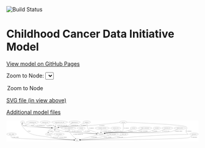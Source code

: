 <link rel='stylesheet' href="assets/style.css">
<link rel='stylesheet' href="https://unpkg.com/leaflet@1.5.1/dist/leaflet.css" integrity="sha512-xwE/Az9zrjBIphAcBb3F6JVqxf46+CDLwfLMHloNu6KEQCAWi6HcDUbeOfBIptF7tcCzusKFjFw2yuvEpDL9wQ==" crossorigin="">
<script type="text/javascript" src="https://code.jquery.com/jquery-3.2.1.min.js"></script>
<script type="text/javascript"  src="https://unpkg.com/leaflet@1.5.1/dist/leaflet.js"></script>
<script type="text/javascript" src="assets/actions.js"></script>

![Build Status](https://github.com/CBIIT/ccdi-model/actions/workflows/model-test-and-deploy.yml/badge.svg)

# Childhood Cancer Data Initiative Model

[View model on GitHub Pages](https://cbiit.github.io/ccdi-model/)



Zoom to Node: <select id="node_select">
  <option value="">Zoom to Node</option>
</select>
<div id="model"></div>

<p>
<a href="./model-desc/ccdi-model.svg">SVG file (in view above)</a>
<p>
<a href="./model-desc">Additional model files</a>
<div id='graph' style='display:off;'>
<svg width="2789pt" height="305pt"
 viewBox="0.00 0.00 2789.24 305.00" xmlns="http://www.w3.org/2000/svg" xmlns:xlink="http://www.w3.org/1999/xlink">
<g id="graph0" class="graph" transform="scale(1 1) rotate(0) translate(4 301)">
<title>Perl</title>
<polygon fill="#ffffff" stroke="transparent" points="-4,4 -4,-301 2785.2382,-301 2785.2382,4 -4,4"/>
<!-- study_admin -->
<g id="node1" class="node">
<title>study_admin</title>
<ellipse fill="none" stroke="#000000" cx="70.1938" cy="-105" rx="70.3881" ry="18"/>
<text text-anchor="middle" x="70.1938" y="-101.3" font-family="Times,serif" font-size="14.00" fill="#000000">study_admin</text>
</g>
<!-- study -->
<g id="node21" class="node">
<title>study</title>
<ellipse fill="none" stroke="#000000" cx="1023.1938" cy="-18" rx="36.2938" ry="18"/>
<text text-anchor="middle" x="1023.1938" y="-14.3" font-family="Times,serif" font-size="14.00" fill="#000000">study</text>
</g>
<!-- study_admin&#45;&gt;study -->
<g id="edge5" class="edge">
<title>study_admin&#45;&gt;study</title>
<path fill="none" stroke="#000000" d="M64.9055,-86.5656C62.9935,-75.6394 63.0034,-62.3407 71.1938,-54 87.2231,-37.6764 787.0494,-22.6709 976.3866,-18.9045"/>
<polygon fill="#000000" stroke="#000000" points="976.641,-22.4002 986.5697,-18.703 976.5024,-15.4016 976.641,-22.4002"/>
<text text-anchor="middle" x="127.6938" y="-57.8" font-family="Times,serif" font-size="14.00" fill="#000000">of_study_admin</text>
</g>
<!-- pdx -->
<g id="node2" class="node">
<title>pdx</title>
<ellipse fill="none" stroke="#000000" cx="231.1938" cy="-279" rx="27.8951" ry="18"/>
<text text-anchor="middle" x="231.1938" y="-275.3" font-family="Times,serif" font-size="14.00" fill="#000000">pdx</text>
</g>
<!-- sample -->
<g id="node5" class="node">
<title>sample</title>
<ellipse fill="none" stroke="#000000" cx="705.1938" cy="-192" rx="44.393" ry="18"/>
<text text-anchor="middle" x="705.1938" y="-188.3" font-family="Times,serif" font-size="14.00" fill="#000000">sample</text>
</g>
<!-- pdx&#45;&gt;sample -->
<g id="edge24" class="edge">
<title>pdx&#45;&gt;sample</title>
<path fill="none" stroke="#000000" d="M253.0491,-267.3353C276.5799,-255.3503 315.4576,-237.1862 351.1938,-228 406.4746,-213.7897 566.4026,-201.3365 651.0949,-195.5081"/>
<polygon fill="#000000" stroke="#000000" points="651.5476,-198.9855 661.2865,-194.8137 651.0717,-192.0017 651.5476,-198.9855"/>
<text text-anchor="middle" x="375.1938" y="-231.8" font-family="Times,serif" font-size="14.00" fill="#000000">of_pdx</text>
</g>
<!-- pdx&#45;&gt;study -->
<g id="edge25" class="edge">
<title>pdx&#45;&gt;study</title>
<path fill="none" stroke="#000000" d="M222.291,-261.6587C218.2366,-251.1439 215.6389,-237.8937 222.1938,-228 333.7886,-59.5617 445.3883,-99.7438 642.1938,-54 704.6921,-39.4734 889.7662,-26.3741 976.8755,-20.8175"/>
<polygon fill="#000000" stroke="#000000" points="977.2388,-24.3017 986.9981,-20.1777 976.7972,-17.3156 977.2388,-24.3017"/>
<text text-anchor="middle" x="325.1938" y="-144.8" font-family="Times,serif" font-size="14.00" fill="#000000">of_pdx</text>
</g>
<!-- treatment_response -->
<g id="node3" class="node">
<title>treatment_response</title>
<ellipse fill="none" stroke="#000000" cx="1387.1938" cy="-192" rx="104.7816" ry="18"/>
<text text-anchor="middle" x="1387.1938" y="-188.3" font-family="Times,serif" font-size="14.00" fill="#000000">treatment_response</text>
</g>
<!-- participant -->
<g id="node16" class="node">
<title>participant</title>
<ellipse fill="none" stroke="#000000" cx="1370.1938" cy="-105" rx="62.2891" ry="18"/>
<text text-anchor="middle" x="1370.1938" y="-101.3" font-family="Times,serif" font-size="14.00" fill="#000000">participant</text>
</g>
<!-- treatment_response&#45;&gt;participant -->
<g id="edge11" class="edge">
<title>treatment_response&#45;&gt;participant</title>
<path fill="none" stroke="#000000" d="M1377.4222,-173.7992C1374.905,-168.2419 1372.5306,-162.0086 1371.1938,-156 1369.5728,-148.7143 1368.9108,-140.698 1368.752,-133.222"/>
<polygon fill="#000000" stroke="#000000" points="1372.2523,-133.167 1368.8151,-123.1452 1365.2525,-133.1231 1372.2523,-133.167"/>
<text text-anchor="middle" x="1454.1938" y="-144.8" font-family="Times,serif" font-size="14.00" fill="#000000">of_treatment_response</text>
</g>
<!-- cytogenomic_file -->
<g id="node4" class="node">
<title>cytogenomic_file</title>
<ellipse fill="none" stroke="#000000" cx="374.1938" cy="-279" rx="89.8845" ry="18"/>
<text text-anchor="middle" x="374.1938" y="-275.3" font-family="Times,serif" font-size="14.00" fill="#000000">cytogenomic_file</text>
</g>
<!-- cytogenomic_file&#45;&gt;sample -->
<g id="edge2" class="edge">
<title>cytogenomic_file&#45;&gt;sample</title>
<path fill="none" stroke="#000000" d="M386.2338,-260.8349C394.833,-249.4299 407.4589,-235.5054 422.1938,-228 461.0502,-208.2079 580.3501,-198.6108 651.0427,-194.5479"/>
<polygon fill="#000000" stroke="#000000" points="651.3147,-198.0383 661.1047,-193.988 650.9257,-191.0491 651.3147,-198.0383"/>
<text text-anchor="middle" x="493.6938" y="-231.8" font-family="Times,serif" font-size="14.00" fill="#000000">of_cytogenomic_file</text>
</g>
<!-- sample&#45;&gt;pdx -->
<g id="edge17" class="edge">
<title>sample&#45;&gt;pdx</title>
<path fill="none" stroke="#000000" d="M661.0341,-193.7671C546.3311,-198.5676 246.8137,-212.532 232.1938,-228 226.3986,-234.1313 224.7781,-242.7619 225.0277,-251.1825"/>
<polygon fill="#000000" stroke="#000000" points="221.5525,-251.6007 226.1048,-261.1677 228.5121,-250.8499 221.5525,-251.6007"/>
<text text-anchor="middle" x="268.6938" y="-231.8" font-family="Times,serif" font-size="14.00" fill="#000000">of_sample</text>
</g>
<!-- cell_line -->
<g id="node11" class="node">
<title>cell_line</title>
<ellipse fill="none" stroke="#000000" cx="613.1938" cy="-105" rx="49.2915" ry="18"/>
<text text-anchor="middle" x="613.1938" y="-101.3" font-family="Times,serif" font-size="14.00" fill="#000000">cell_line</text>
</g>
<!-- sample&#45;&gt;cell_line -->
<g id="edge16" class="edge">
<title>sample&#45;&gt;cell_line</title>
<path fill="none" stroke="#000000" d="M666.8935,-182.9106C642.2516,-176.1994 613.512,-166.4483 606.1938,-156 601.5072,-149.3089 601.0597,-140.8941 602.4217,-132.8395"/>
<polygon fill="#000000" stroke="#000000" points="605.8547,-133.5411 604.9317,-122.9865 599.0714,-131.813 605.8547,-133.5411"/>
<text text-anchor="middle" x="642.6938" y="-144.8" font-family="Times,serif" font-size="14.00" fill="#000000">of_sample</text>
</g>
<!-- sample&#45;&gt;participant -->
<g id="edge18" class="edge">
<title>sample&#45;&gt;participant</title>
<path fill="none" stroke="#000000" d="M733.9679,-178.1873C760.5974,-166.1023 801.6269,-149.2305 839.1938,-141 861.2487,-136.168 1159.2438,-117.7241 1298.9,-109.2741"/>
<polygon fill="#000000" stroke="#000000" points="1299.3098,-112.7558 1309.0804,-108.6588 1298.8875,-105.7685 1299.3098,-112.7558"/>
<text text-anchor="middle" x="875.6938" y="-144.8" font-family="Times,serif" font-size="14.00" fill="#000000">of_sample</text>
</g>
<!-- pathology_file -->
<g id="node6" class="node">
<title>pathology_file</title>
<ellipse fill="none" stroke="#000000" cx="558.1938" cy="-279" rx="76.0865" ry="18"/>
<text text-anchor="middle" x="558.1938" y="-275.3" font-family="Times,serif" font-size="14.00" fill="#000000">pathology_file</text>
</g>
<!-- pathology_file&#45;&gt;sample -->
<g id="edge3" class="edge">
<title>pathology_file&#45;&gt;sample</title>
<path fill="none" stroke="#000000" d="M561.5679,-260.6227C564.48,-249.7179 569.7687,-236.4218 579.1938,-228 590.6249,-217.7856 624.9386,-208.349 654.875,-201.7019"/>
<polygon fill="#000000" stroke="#000000" points="655.7826,-205.0867 664.8202,-199.5575 654.3071,-198.244 655.7826,-205.0867"/>
<text text-anchor="middle" x="640.1938" y="-231.8" font-family="Times,serif" font-size="14.00" fill="#000000">of_pathology_file</text>
</g>
<!-- methylation_array_file -->
<g id="node7" class="node">
<title>methylation_array_file</title>
<ellipse fill="none" stroke="#000000" cx="768.1938" cy="-279" rx="115.8798" ry="18"/>
<text text-anchor="middle" x="768.1938" y="-275.3" font-family="Times,serif" font-size="14.00" fill="#000000">methylation_array_file</text>
</g>
<!-- methylation_array_file&#45;&gt;sample -->
<g id="edge23" class="edge">
<title>methylation_array_file&#45;&gt;sample</title>
<path fill="none" stroke="#000000" d="M729.5506,-261.9777C721.9963,-256.9277 714.9516,-250.6479 710.1938,-243 706.0582,-236.3524 704.1751,-228.2486 703.4844,-220.4753"/>
<polygon fill="#000000" stroke="#000000" points="706.9762,-220.1403 703.1823,-210.248 699.9792,-220.3471 706.9762,-220.1403"/>
<text text-anchor="middle" x="801.6938" y="-231.8" font-family="Times,serif" font-size="14.00" fill="#000000">of_methylation_array_file</text>
</g>
<!-- clinical_measure_file -->
<g id="node8" class="node">
<title>clinical_measure_file</title>
<ellipse fill="none" stroke="#000000" cx="897.1938" cy="-192" rx="108.5808" ry="18"/>
<text text-anchor="middle" x="897.1938" y="-188.3" font-family="Times,serif" font-size="14.00" fill="#000000">clinical_measure_file</text>
</g>
<!-- clinical_measure_file&#45;&gt;participant -->
<g id="edge31" class="edge">
<title>clinical_measure_file&#45;&gt;participant</title>
<path fill="none" stroke="#000000" d="M904.6019,-173.9706C910.3392,-162.4693 919.4681,-148.3824 932.1938,-141 947.7648,-131.9669 1178.4765,-116.684 1298.6179,-109.2778"/>
<polygon fill="#000000" stroke="#000000" points="1299.0661,-112.7569 1308.8328,-108.6506 1298.6371,-105.7701 1299.0661,-112.7569"/>
<text text-anchor="middle" x="1018.1938" y="-144.8" font-family="Times,serif" font-size="14.00" fill="#000000">of_clinical_measure_file</text>
</g>
<!-- clinical_measure_file&#45;&gt;study -->
<g id="edge32" class="edge">
<title>clinical_measure_file&#45;&gt;study</title>
<path fill="none" stroke="#000000" d="M900.4769,-173.7534C902.7933,-163.6616 906.5158,-151.1484 912.1938,-141 934.4983,-101.1347 971.8473,-63.3949 996.9908,-40.4855"/>
<polygon fill="#000000" stroke="#000000" points="999.5798,-42.8651 1004.6909,-33.5846 994.908,-37.6522 999.5798,-42.8651"/>
<text text-anchor="middle" x="1037.1938" y="-101.3" font-family="Times,serif" font-size="14.00" fill="#000000">of_clinical_measure_file</text>
</g>
<!-- radiology_file -->
<g id="node9" class="node">
<title>radiology_file</title>
<ellipse fill="none" stroke="#000000" cx="1583.1938" cy="-192" rx="73.387" ry="18"/>
<text text-anchor="middle" x="1583.1938" y="-188.3" font-family="Times,serif" font-size="14.00" fill="#000000">radiology_file</text>
</g>
<!-- radiology_file&#45;&gt;participant -->
<g id="edge15" class="edge">
<title>radiology_file&#45;&gt;participant</title>
<path fill="none" stroke="#000000" d="M1571.6705,-174.1163C1563.4359,-162.8301 1551.3375,-148.9323 1537.1938,-141 1499.3316,-119.7656 1483.5876,-132.3386 1441.1938,-123 1436.2748,-121.9164 1431.1783,-120.7373 1426.077,-119.518"/>
<polygon fill="#000000" stroke="#000000" points="1426.8505,-116.1042 1416.3062,-117.1386 1425.1941,-122.9054 1426.8505,-116.1042"/>
<text text-anchor="middle" x="1616.1938" y="-144.8" font-family="Times,serif" font-size="14.00" fill="#000000">of_radiology_file</text>
</g>
<!-- study_funding -->
<g id="node10" class="node">
<title>study_funding</title>
<ellipse fill="none" stroke="#000000" cx="758.1938" cy="-105" rx="77.1866" ry="18"/>
<text text-anchor="middle" x="758.1938" y="-101.3" font-family="Times,serif" font-size="14.00" fill="#000000">study_funding</text>
</g>
<!-- study_funding&#45;&gt;study -->
<g id="edge6" class="edge">
<title>study_funding&#45;&gt;study</title>
<path fill="none" stroke="#000000" d="M753.1991,-86.8402C751.3976,-76.0173 751.4206,-62.7309 759.1938,-54 773.4127,-38.0292 904.8208,-26.3482 976.7109,-21.0921"/>
<polygon fill="#000000" stroke="#000000" points="977.1409,-24.5703 986.8647,-20.3634 976.6398,-17.5882 977.1409,-24.5703"/>
<text text-anchor="middle" x="821.1938" y="-57.8" font-family="Times,serif" font-size="14.00" fill="#000000">of_study_funding</text>
</g>
<!-- cell_line&#45;&gt;sample -->
<g id="edge8" class="edge">
<title>cell_line&#45;&gt;sample</title>
<path fill="none" stroke="#000000" d="M648.7399,-117.5199C660.8865,-123.1844 673.7702,-130.9153 683.1938,-141 689.2785,-147.5116 693.8372,-155.9688 697.1787,-164.118"/>
<polygon fill="#000000" stroke="#000000" points="693.9732,-165.5454 700.6716,-173.754 700.5542,-163.1598 693.9732,-165.5454"/>
<text text-anchor="middle" x="734.6938" y="-144.8" font-family="Times,serif" font-size="14.00" fill="#000000">of_cell_line</text>
</g>
<!-- cell_line&#45;&gt;study -->
<g id="edge9" class="edge">
<title>cell_line&#45;&gt;study</title>
<path fill="none" stroke="#000000" d="M626.8213,-87.4492C636.9015,-75.848 651.6988,-61.4529 668.1938,-54 722.0607,-29.6615 892.8938,-21.6042 976.3713,-19.0793"/>
<polygon fill="#000000" stroke="#000000" points="976.6919,-22.5716 986.5869,-18.7848 976.4902,-15.5745 976.6919,-22.5716"/>
<text text-anchor="middle" x="708.6938" y="-57.8" font-family="Times,serif" font-size="14.00" fill="#000000">of_cell_line</text>
</g>
<!-- survival -->
<g id="node12" class="node">
<title>survival</title>
<ellipse fill="none" stroke="#000000" cx="1843.1938" cy="-192" rx="48.1917" ry="18"/>
<text text-anchor="middle" x="1843.1938" y="-188.3" font-family="Times,serif" font-size="14.00" fill="#000000">survival</text>
</g>
<!-- survival&#45;&gt;participant -->
<g id="edge12" class="edge">
<title>survival&#45;&gt;participant</title>
<path fill="none" stroke="#000000" d="M1812.942,-177.8454C1785.6753,-165.7944 1744.154,-149.1741 1706.1938,-141 1590.7898,-116.1497 1557.7715,-141.5807 1441.1938,-123 1435.8567,-122.1494 1430.3348,-121.085 1424.8367,-119.9015"/>
<polygon fill="#000000" stroke="#000000" points="1425.5382,-116.4717 1415.0106,-117.6626 1423.9831,-123.2968 1425.5382,-116.4717"/>
<text text-anchor="middle" x="1796.6938" y="-144.8" font-family="Times,serif" font-size="14.00" fill="#000000">of_survival</text>
</g>
<!-- synonym -->
<g id="node13" class="node">
<title>synonym</title>
<ellipse fill="none" stroke="#000000" cx="1692.1938" cy="-279" rx="51.9908" ry="18"/>
<text text-anchor="middle" x="1692.1938" y="-275.3" font-family="Times,serif" font-size="14.00" fill="#000000">synonym</text>
</g>
<!-- synonym&#45;&gt;sample -->
<g id="edge28" class="edge">
<title>synonym&#45;&gt;sample</title>
<path fill="none" stroke="#000000" d="M1642.4921,-273.3558C1549.1065,-262.9365 1341.0005,-240.598 1165.1938,-228 993.891,-215.7247 949.1925,-234.4081 779.1938,-210 770.2553,-208.7166 760.8193,-206.8369 751.7873,-204.7703"/>
<polygon fill="#000000" stroke="#000000" points="752.3501,-201.3062 741.8097,-202.3796 750.7189,-208.1135 752.3501,-201.3062"/>
<text text-anchor="middle" x="1382.6938" y="-231.8" font-family="Times,serif" font-size="14.00" fill="#000000">of_synonym</text>
</g>
<!-- synonym&#45;&gt;participant -->
<g id="edge27" class="edge">
<title>synonym&#45;&gt;participant</title>
<path fill="none" stroke="#000000" d="M1693.0905,-260.9883C1694.3403,-227.4204 1694.8324,-157.2229 1678.1938,-141 1659.2849,-122.5636 1467.257,-127.2608 1441.1938,-123 1435.8601,-122.1281 1430.3406,-121.0495 1424.8438,-119.857"/>
<polygon fill="#000000" stroke="#000000" points="1425.5484,-116.4278 1415.0195,-117.6075 1423.986,-123.2513 1425.5484,-116.4278"/>
<text text-anchor="middle" x="1736.6938" y="-188.3" font-family="Times,serif" font-size="14.00" fill="#000000">of_synonym</text>
</g>
<!-- synonym&#45;&gt;study -->
<g id="edge26" class="edge">
<title>synonym&#45;&gt;study</title>
<path fill="none" stroke="#000000" d="M1744.1439,-277.0222C1933.6983,-269.5585 2578.6072,-241.8991 2608.1938,-210 2619.0743,-198.2691 2615.1034,-188.4311 2608.1938,-174 2544.0581,-40.0491 3001.9609,-153.9227 1699.1938,-54 1462.7858,-35.8674 1179.1658,-23.9567 1069.5619,-19.7224"/>
<polygon fill="#000000" stroke="#000000" points="1069.6326,-16.2226 1059.5058,-19.3366 1069.3642,-23.2174 1069.6326,-16.2226"/>
<text text-anchor="middle" x="2643.6938" y="-144.8" font-family="Times,serif" font-size="14.00" fill="#000000">of_synonym</text>
</g>
<!-- study_personnel -->
<g id="node14" class="node">
<title>study_personnel</title>
<ellipse fill="none" stroke="#000000" cx="1537.1938" cy="-105" rx="87.1846" ry="18"/>
<text text-anchor="middle" x="1537.1938" y="-101.3" font-family="Times,serif" font-size="14.00" fill="#000000">study_personnel</text>
</g>
<!-- study_personnel&#45;&gt;study -->
<g id="edge4" class="edge">
<title>study_personnel&#45;&gt;study</title>
<path fill="none" stroke="#000000" d="M1484.3416,-90.6183C1441.2455,-79.3243 1378.6517,-63.9022 1323.1938,-54 1234.0447,-38.0821 1128.7056,-27.2617 1069.553,-21.9024"/>
<polygon fill="#000000" stroke="#000000" points="1069.683,-18.4002 1059.4112,-20.9963 1069.06,-25.3724 1069.683,-18.4002"/>
<text text-anchor="middle" x="1464.6938" y="-57.8" font-family="Times,serif" font-size="14.00" fill="#000000">of_study_personnel</text>
</g>
<!-- study_arm -->
<g id="node15" class="node">
<title>study_arm</title>
<ellipse fill="none" stroke="#000000" cx="1702.1938" cy="-105" rx="59.5901" ry="18"/>
<text text-anchor="middle" x="1702.1938" y="-101.3" font-family="Times,serif" font-size="14.00" fill="#000000">study_arm</text>
</g>
<!-- study_arm&#45;&gt;study -->
<g id="edge30" class="edge">
<title>study_arm&#45;&gt;study</title>
<path fill="none" stroke="#000000" d="M1665.0402,-90.7297C1632.2017,-78.7764 1582.7371,-62.3655 1538.1938,-54 1449.0185,-37.2525 1178.7605,-24.4775 1069.6344,-19.8672"/>
<polygon fill="#000000" stroke="#000000" points="1069.726,-16.368 1059.5883,-19.4466 1069.4331,-23.3619 1069.726,-16.368"/>
<text text-anchor="middle" x="1646.6938" y="-57.8" font-family="Times,serif" font-size="14.00" fill="#000000">of_study_arm</text>
</g>
<!-- participant&#45;&gt;study -->
<g id="edge13" class="edge">
<title>participant&#45;&gt;study</title>
<path fill="none" stroke="#000000" d="M1323.0347,-93.1763C1255.1392,-76.1535 1130.8657,-44.9956 1065.6752,-28.651"/>
<polygon fill="#000000" stroke="#000000" points="1066.2885,-25.1965 1055.7375,-26.1594 1064.5861,-31.9863 1066.2885,-25.1965"/>
<text text-anchor="middle" x="1268.6938" y="-57.8" font-family="Times,serif" font-size="14.00" fill="#000000">of_participant</text>
</g>
<!-- family_relationship -->
<g id="node17" class="node">
<title>family_relationship</title>
<ellipse fill="none" stroke="#000000" cx="2009.1938" cy="-192" rx="100.1823" ry="18"/>
<text text-anchor="middle" x="2009.1938" y="-188.3" font-family="Times,serif" font-size="14.00" fill="#000000">family_relationship</text>
</g>
<!-- family_relationship&#45;&gt;participant -->
<g id="edge10" class="edge">
<title>family_relationship&#45;&gt;participant</title>
<path fill="none" stroke="#000000" d="M1965.7855,-175.6445C1932.0648,-163.7406 1883.8474,-148.4523 1840.1938,-141 1665.2115,-111.1282 1616.8011,-148.9455 1441.1938,-123 1435.7687,-122.1985 1430.1567,-121.1562 1424.5745,-119.977"/>
<polygon fill="#000000" stroke="#000000" points="1425.1308,-116.5146 1414.6058,-117.7291 1423.5909,-123.3432 1425.1308,-116.5146"/>
<text text-anchor="middle" x="1980.6938" y="-144.8" font-family="Times,serif" font-size="14.00" fill="#000000">of_family_relationship</text>
</g>
<!-- publication -->
<g id="node18" class="node">
<title>publication</title>
<ellipse fill="none" stroke="#000000" cx="2718.1938" cy="-105" rx="63.0888" ry="18"/>
<text text-anchor="middle" x="2718.1938" y="-101.3" font-family="Times,serif" font-size="14.00" fill="#000000">publication</text>
</g>
<!-- publication&#45;&gt;study -->
<g id="edge7" class="edge">
<title>publication&#45;&gt;study</title>
<path fill="none" stroke="#000000" d="M2698.9108,-87.7167C2684.2359,-75.7544 2662.9211,-60.8074 2641.1938,-54 2564.3366,-29.9199 1326.8379,-20.0934 1069.744,-18.3069"/>
<polygon fill="#000000" stroke="#000000" points="1069.6476,-14.8062 1059.6237,-18.2372 1069.5994,-21.8061 1069.6476,-14.8062"/>
<text text-anchor="middle" x="2721.1938" y="-57.8" font-family="Times,serif" font-size="14.00" fill="#000000">of_publication</text>
</g>
<!-- sequencing_file -->
<g id="node19" class="node">
<title>sequencing_file</title>
<ellipse fill="none" stroke="#000000" cx="985.1938" cy="-279" rx="83.3857" ry="18"/>
<text text-anchor="middle" x="985.1938" y="-275.3" font-family="Times,serif" font-size="14.00" fill="#000000">sequencing_file</text>
</g>
<!-- sequencing_file&#45;&gt;sample -->
<g id="edge21" class="edge">
<title>sequencing_file&#45;&gt;sample</title>
<path fill="none" stroke="#000000" d="M951.8473,-262.4294C940.4128,-256.5299 927.6226,-249.687 916.1938,-243 905.6603,-236.8368 904.584,-232.3819 893.1938,-228 845.3198,-209.5827 829.4899,-220.0702 779.1938,-210 770.5278,-208.2649 761.3422,-206.2087 752.4992,-204.1174"/>
<polygon fill="#000000" stroke="#000000" points="753.2484,-200.6978 742.7066,-201.7566 751.6077,-207.5029 753.2484,-200.6978"/>
<text text-anchor="middle" x="982.6938" y="-231.8" font-family="Times,serif" font-size="14.00" fill="#000000">of_sequencing_file</text>
</g>
<!-- exposure -->
<g id="node20" class="node">
<title>exposure</title>
<ellipse fill="none" stroke="#000000" cx="2180.1938" cy="-192" rx="53.0913" ry="18"/>
<text text-anchor="middle" x="2180.1938" y="-188.3" font-family="Times,serif" font-size="14.00" fill="#000000">exposure</text>
</g>
<!-- exposure&#45;&gt;participant -->
<g id="edge29" class="edge">
<title>exposure&#45;&gt;participant</title>
<path fill="none" stroke="#000000" d="M2153.0985,-176.4941C2130.2214,-164.298 2096.1716,-148.203 2064.1938,-141 1929.0769,-110.5651 1578.3681,-142.1332 1441.1938,-123 1435.7624,-122.2424 1430.1462,-121.2293 1424.5614,-120.0682"/>
<polygon fill="#000000" stroke="#000000" points="1425.112,-116.605 1414.5896,-117.8417 1423.5865,-123.4368 1425.112,-116.605"/>
<text text-anchor="middle" x="2149.6938" y="-144.8" font-family="Times,serif" font-size="14.00" fill="#000000">of_exposure</text>
</g>
<!-- molecular_test -->
<g id="node22" class="node">
<title>molecular_test</title>
<ellipse fill="none" stroke="#000000" cx="2331.1938" cy="-192" rx="79.8859" ry="18"/>
<text text-anchor="middle" x="2331.1938" y="-188.3" font-family="Times,serif" font-size="14.00" fill="#000000">molecular_test</text>
</g>
<!-- molecular_test&#45;&gt;participant -->
<g id="edge14" class="edge">
<title>molecular_test&#45;&gt;participant</title>
<path fill="none" stroke="#000000" d="M2297.7132,-175.5943C2271.1612,-163.4942 2232.7339,-147.9729 2197.1938,-141 2032.2901,-108.6463 1607.6886,-145.792 1441.1938,-123 1435.6818,-122.2454 1429.9801,-121.2231 1424.3146,-120.0465"/>
<polygon fill="#000000" stroke="#000000" points="1424.7272,-116.5524 1414.2045,-117.7866 1423.2001,-123.3838 1424.7272,-116.5524"/>
<text text-anchor="middle" x="2310.1938" y="-144.8" font-family="Times,serif" font-size="14.00" fill="#000000">of_molecular_test</text>
</g>
<!-- medical_history -->
<g id="node23" class="node">
<title>medical_history</title>
<ellipse fill="none" stroke="#000000" cx="2514.1938" cy="-192" rx="85.2851" ry="18"/>
<text text-anchor="middle" x="2514.1938" y="-188.3" font-family="Times,serif" font-size="14.00" fill="#000000">medical_history</text>
</g>
<!-- medical_history&#45;&gt;participant -->
<g id="edge1" class="edge">
<title>medical_history&#45;&gt;participant</title>
<path fill="none" stroke="#000000" d="M2479.9164,-175.4245C2452.9682,-163.3185 2414.1069,-147.8692 2378.1938,-141 2173.6413,-101.8749 1647.5944,-150.7717 1441.1938,-123 1435.6801,-122.2581 1429.9773,-121.2441 1424.3111,-120.0726"/>
<polygon fill="#000000" stroke="#000000" points="1424.7221,-116.5784 1414.2001,-117.8187 1423.199,-123.4107 1424.7221,-116.5784"/>
<text text-anchor="middle" x="2495.1938" y="-144.8" font-family="Times,serif" font-size="14.00" fill="#000000">of_medical_history</text>
</g>
<!-- treatment -->
<g id="node24" class="node">
<title>treatment</title>
<ellipse fill="none" stroke="#000000" cx="1081.1938" cy="-192" rx="57.6901" ry="18"/>
<text text-anchor="middle" x="1081.1938" y="-188.3" font-family="Times,serif" font-size="14.00" fill="#000000">treatment</text>
</g>
<!-- treatment&#45;&gt;participant -->
<g id="edge22" class="edge">
<title>treatment&#45;&gt;participant</title>
<path fill="none" stroke="#000000" d="M1092.2828,-173.9361C1100.2608,-162.5738 1112.0788,-148.6589 1126.1938,-141 1155.2943,-125.2098 1238.2723,-115.36 1299.4179,-110.0356"/>
<polygon fill="#000000" stroke="#000000" points="1299.7452,-113.5205 1309.4138,-109.1882 1299.1538,-106.5455 1299.7452,-113.5205"/>
<text text-anchor="middle" x="1173.1938" y="-144.8" font-family="Times,serif" font-size="14.00" fill="#000000">of_treatment</text>
</g>
<!-- diagnosis -->
<g id="node25" class="node">
<title>diagnosis</title>
<ellipse fill="none" stroke="#000000" cx="1161.1938" cy="-279" rx="54.6905" ry="18"/>
<text text-anchor="middle" x="1161.1938" y="-275.3" font-family="Times,serif" font-size="14.00" fill="#000000">diagnosis</text>
</g>
<!-- diagnosis&#45;&gt;sample -->
<g id="edge20" class="edge">
<title>diagnosis&#45;&gt;sample</title>
<path fill="none" stroke="#000000" d="M1123.6654,-265.6757C1107.5048,-259.4673 1088.5943,-251.5621 1072.1938,-243 1061.3753,-237.3521 1060.7697,-231.8649 1049.1938,-228 935.1175,-189.9132 898.0628,-228.2802 779.1938,-210 770.2686,-208.6274 760.8387,-206.7061 751.8087,-204.6265"/>
<polygon fill="#000000" stroke="#000000" points="752.3724,-201.1625 741.8317,-202.2321 750.7388,-207.9692 752.3724,-201.1625"/>
<text text-anchor="middle" x="1116.6938" y="-231.8" font-family="Times,serif" font-size="14.00" fill="#000000">of_diagnosis</text>
</g>
<!-- diagnosis&#45;&gt;participant -->
<g id="edge19" class="edge">
<title>diagnosis&#45;&gt;participant</title>
<path fill="none" stroke="#000000" d="M1163.0554,-260.9643C1166.1277,-234.4797 1173.0524,-186.8162 1184.1938,-174 1188.9136,-168.5707 1266.719,-140.831 1320.1884,-122.2196"/>
<polygon fill="#000000" stroke="#000000" points="1321.5681,-125.4456 1329.866,-118.8581 1319.2712,-118.8331 1321.5681,-125.4456"/>
<text text-anchor="middle" x="1228.6938" y="-188.3" font-family="Times,serif" font-size="14.00" fill="#000000">of_diagnosis</text>
</g>
</g>
</svg>
</div>
